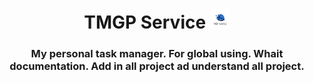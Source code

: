 <center>
	<h1>
		TMGP  Service
		<img src="./img/tmgp_service-removebg-preview.png" width="32" height="32" style="background-color: white">
	</h1>
</center>
<center>
<h3>My personal task manager. For global using. Whait documentation. Add in all project ad understand all project.</h3>
</center>
